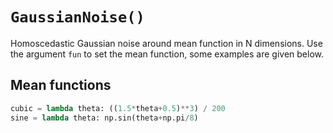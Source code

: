 # `GaussianNoise()`

Homoscedastic Gaussian noise around mean function in N dimensions. Use the
argument `fun` to set the mean function, some examples are given below.


## Mean functions

```python
cubic = lambda theta: ((1.5*theta+0.5)**3) / 200
sine = lambda theta: np.sin(theta+np.pi/8)
```
